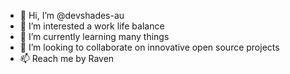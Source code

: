 - 👋 Hi, I’m @devshades-au
- 👀 I’m interested a work life balance
- 🌱 I’m currently learning many things
- 💞️ I’m looking to collaborate on innovative open source projects
- 📫 Reach me by Raven 

<!---
devshades-au/devshades-au is a ✨ special ✨ repository because its `README.md` (this file) appears on your GitHub profile.
You can click the Preview link to take a look at your changes.
--->
